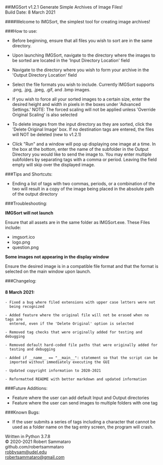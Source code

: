 ##IMGSort v1.2.1
Generate Simple Archives of Image Files!  
Build Date: 8 March 2021  

####Welcome to IMGSort, the simplest tool for creating image archives!

###How to use:
  - Before beginning, ensure that all files you wish to sort are in the same
    directory.

  - Upon launching IMGSort, navigate to the directory where the images to be
    sorted are located in the 'Input Directory Location' field

  - Navigate to the directory where you wish to form your archive in the
    'Output Directory Location' field

  - Select the file formats you wish to include. Currently IMGSort supports
    .png, .jpg, .jpeg, .gif, and .bmp images.

  - If you wish to force all your sorted images to a certain size, enter the
    desired height and width in pixels in the boxes under 'Advanced Settings.'
    NOTE: The forced scaling will not be applied unless 'Override Original
    Scaling' is also selected

  - To delete images from the input directory as they are sorted, click the
    'Delete Original Image' box. If no destination tags are entered, the files
    will NOT be deleted (new to v1.2.1)

  - Click "Run" and a window will pop up displaying one image at a time. In the
    box at the bottom, enter the name of the subfolder in the Output Directory
    you would like to send the image to. You may enter multiple subfolders by
    separating tags with a comma or period. Leaving the field empty will skip over the
    displayed image.

###Tips and Shortcuts:  

  - Ending a list of tags with two commas, periods, or a combination of the two
    will result in a copy of the image being placed in the absolute path of the
    output directory  

###Troubleshooting:

**IMGSort will not launch**

Ensure that all assets are in the same folder as IMGSort.exe. These Files include:
- imgsort.ico
- logo.png
- question.png


**Some images not appearing in the display window**

Ensure the desired image is in a compatible file format and that the format
is selected on the main window upon launch.


###Changelog:

#### 8 March 2021:

    - Fixed a bug where filed extensions with upper case letters were not
      being recognized

    - Added feature where the original file will not be erased when no tags are
      entered, even if the 'Delete Original' option is selected

    - Removed tag checks that were originally added for testing and debugging

    - Removed default hard-coded file paths that were originally added for
      testing and debugging

    - Added if __name__ == "__main__": statement so that the script can be
      imported without immediately executing the GUI

    - Updated copyright information to 2020-2021

    - Reformatted README with better markdown and updated information

###Future Additions:
  - Feature where the user can add default Input and Output directories  
  - Feature where the user can send images to multiple folders with one tag  

###Known Bugs:  
  - If the user submits a series of tags including a character that cannot be
    used as a folder name on the tag entry screen, the program will crash.

Written in Python 3.7.8  
© 2020-2021 Robert Sammataro  
github.com/robertsammataro  
robbysam@udel.edu  
robertsammataro@gmail.com

